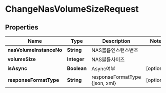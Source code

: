 
# ChangeNasVolumeSizeRequest

## Properties
Name | Type | Description | Notes
------------ | ------------- | ------------- | -------------
**nasVolumeInstanceNo** | **String** | NAS볼륨인스턴스번호 | 
**volumeSize** | **Integer** | NAS볼륨사이즈 | 
**isAsync** | **Boolean** | Async여부 |  [optional]
**responseFormatType** | **String** | responseFormatType {json, xml} |  [optional]




